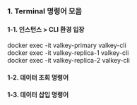 ### 1. Terminal 명령어 모음

#### 1-1. 인스턴스 > CLI 환경 입장 
docker exec -it valkey-primary valkey-cli    
docker exec -it valkey-replica-1 valkey-cli    
docker exec -it valkey-replica-2 valkey-cli

#### 1-2. 데이터 조회 명령어 

#### 1-3. 데이터 삽입 명령어 